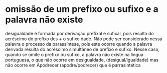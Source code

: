 
# omissão de um prefixo ou sufixo e a palavra não existe
desigualdade é formada por derivação prefixal e sufixal, pois resulta do acréscimo do prefixo des + o sufixo dade. Não pode ser considerado nessa palavra o processo da parassíntese, pois este ocorre quando a palavra derivada resulta do acréscimo simultâneo de prefixo e sufixo. Nesse caso, quando se omite o prefixo ou sufixo, a palavra não existe na língua portuguesa, o que não ocorre em desigualdade, (desigual/igualdade) mas não ocorre em Apodrecer (apodre/podrecer) que é parrasintética